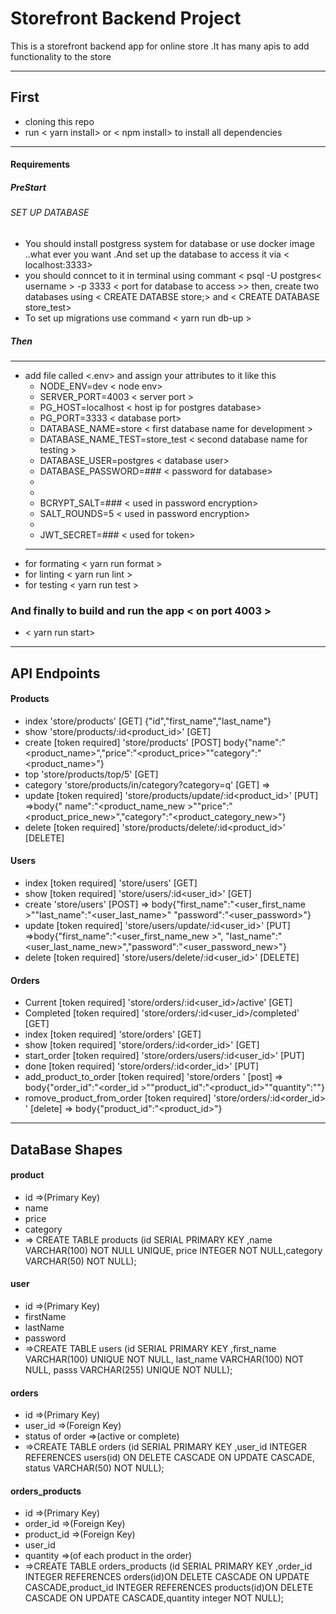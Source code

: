 # Storefront Backend Project 
This is a storefront backend app for online store .It has many apis to add functionality to the store 
-    ----------------------------------
## First
- cloning this repo
- run < yarn install> or < npm install> to install all dependencies
-    ----------------------------------
#### Requirements
##### PreStart 
###### SET UP DATABASE 
- You should install postgress system for database or use docker image ..what ever you want .And set up the database to access it via < localhost:3333>
- you should conncet to it in terminal using commant < psql -U postgres< username > -p 3333 < port for database to access >>  then, create two databases using < CREATE DATABSE store;> and < CREATE DATABASE store_test>
- To set up migrations use command < yarn run db-up > 
##### Then
-    ----------------------------------
- add file called <.env> and assign your attributes to it  like this
  - NODE_ENV=dev      < node env>
  - SERVER_PORT=4003    < server port >
  -  PG_HOST=localhost   < host ip for postgres database>
  -  PG_PORT=3333    < database port>
  -  DATABASE_NAME=store    < first database name for development  >
  -  DATABASE_NAME_TEST=store_test  < second database name for testing  >
  -  DATABASE_USER=postgres   < database user>
  -  DATABASE_PASSWORD=###   < password for database>
  -  
  -  
  -  BCRYPT_SALT=###   < used in password encryption>
  -  SALT_ROUNDS=5    < used in password encryption>
  -  
  -  JWT_SECRET=###    < used for token>
  -   --------------------------- 
- for formating < yarn run format >
- for linting < yarn run lint >
- for testing < yarn run test >
### And finally to build and run the app < on port 4003 >
- < yarn run start>
-    ----------------------------------

## API Endpoints
#### Products
-  index                             'store/products' [GET]   {"id","first_name","last_name"}
-  show                              'store/products/:id<product_id>' [GET]
-  create           [token required] 'store/products' [POST] body{"name":"<product_name>","price":"<product_price>""category":"<product_name>"}
-  top                               'store/products/top/5' [GET]
-  category                          'store/products/in/category?category=q' [GET]  =>  
-  update           [token required] 'store/products/update/:id<product_id>' [PUT]  =>body{" name":"<product_name_new >""price":"<product_price_new>","category":"<product_category_new>"}
-  delete           [token required] 'store/products/delete/:id<product_id>' [DELETE] 


#### Users
-  index            [token required] 'store/users' [GET]
-  show             [token required] 'store/users/:id<user_id>' [GET]
- create                            'store/users' [POST]  => body{"first_name":"<user_first_name >""last_name":"<user_last_name>" "password":"<user_password>"}
-  update           [token required] 'store/users/update/:id<user_id>' [PUT]  =>body{"first_name":"<user_first_name_new >",  "last_name":"<user_last_name_new>","password":"<user_password_new>"}
-  delete           [token required] 'store/users/delete/:id<user_id>' [DELETE] 

#### Orders
-  Current                   [token required] 'store/orders/:id<user_id>/active' [GET]
-  Completed                 [token required] 'store/orders/:id<user_id>/completed' [GET]
-  index                     [token required] 'store/orders' [GET]
-  show                      [token required] 'store/orders/:id<order_id>' [GET] 
-  start_order               [token required] 'store/orders/users/:id<user_id>' [PUT]
-  done                      [token required] 'store/orders/:id<order_id>' [PUT]
-  add_product_to_order      [token required] 'store/orders ' [post]  => body{"order_id":"<order_id >""product_id":"<product_id>""quantity":"<quantity>"}
-  romove_product_from_order [token required] 'store/orders/:id<order_id> ' [delete]  => body{"product_id":"<product_id>"}
-    ----------------------------------
## DataBase Shapes
#### product
-  id =>(Primary Key)
- name
- price
- category
- => CREATE TABLE products (id SERIAL PRIMARY KEY ,name VARCHAR(100) NOT NULL UNIQUE, price INTEGER NOT NULL,category VARCHAR(50) NOT NULL);



#### user
- id =>(Primary Key)
- firstName
- lastName
- password
-  =>CREATE TABLE users (id SERIAL PRIMARY KEY ,first_name VARCHAR(100) UNIQUE NOT NULL, last_name VARCHAR(100) NOT NULL, passs VARCHAR(255) UNIQUE NOT NULL);


#### orders
- id =>(Primary Key)
- user_id =>(Foreign Key)
- status of order =>(active or complete)
-  =>CREATE TABLE orders (id SERIAL PRIMARY KEY ,user_id INTEGER  REFERENCES users(id) ON DELETE CASCADE ON UPDATE CASCADE, status VARCHAR(50) NOT NULL);


#### orders_products
- id   =>(Primary Key)
- order_id   =>(Foreign Key)
- product_id   =>(Foreign Key)
- user_id
- quantity =>(of each product in the order)
-  =>CREATE TABLE orders_products (id SERIAL PRIMARY KEY ,order_id INTEGER  REFERENCES orders(id)ON DELETE CASCADE ON UPDATE CASCADE,product_id INTEGER  REFERENCES products(id)ON DELETE CASCADE ON UPDATE CASCADE,quantity integer NOT NULL);
